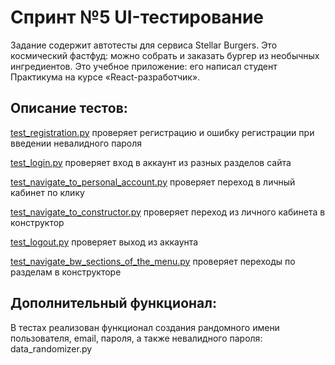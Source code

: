 # Спринт №5 UI-тестирование
Задание содержит автотесты для сервиса Stellar Burgers. Это космический фастфуд: можно собрать и заказать бургер из необычных ингредиентов. Это учебное приложение: его написал студент Практикума на курсе «React-разработчик».

## Описание тестов:
[test_registration.py](https://github.com/RationalFlaneur1983/Sprint_5/blob/main/tests/test_registration.py) проверяет регистрацию и ошибку регистрации при введении невалидного пароля

[test_login.py](https://github.com/RationalFlaneur1983/Sprint_5/blob/main/tests/test_login.py) проверяет вход в аккаунт из разных разделов сайта

[test_navigate_to_personal_account.py](https://github.com/RationalFlaneur1983/Sprint_5/blob/main/tests/test_navigate_to_personal_account.py) проверяет переход в личный кабинет по клику

[test_navigate_to_constructor.py](https://github.com/RationalFlaneur1983/Sprint_5/blob/main/tests/test_navigate_to_constructor.py) проверяет переход из личного кабинета в конструктор 

[test_logout.py](https://github.com/RationalFlaneur1983/Sprint_5/blob/main/tests/test_logout.py) проверяет выход из аккаунта

[test_navigate_bw_sections_of_the_menu.py](https://github.com/RationalFlaneur1983/Sprint_5/blob/main/tests/test_navigate_bw_sections_of_the_menu.py) проверяет переходы по разделам в конструкторе

## Дополнительный функционал:
В тестах реализован функционал создания рандомного имени пользователя, email, пароля, а также невалидного пароля: data_randomizer.py